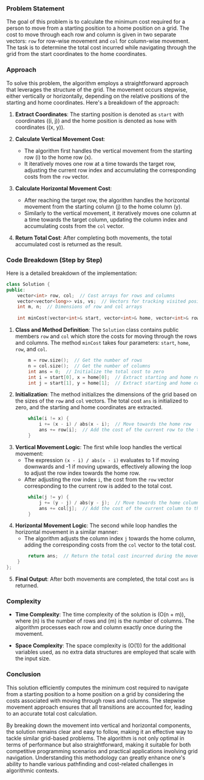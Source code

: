 ### Problem Statement

The goal of this problem is to calculate the minimum cost required for a person to move from a starting position to a home position on a grid. The cost to move through each row and column is given in two separate vectors: `row` for row-wise movement and `col` for column-wise movement. The task is to determine the total cost incurred while navigating through the grid from the start coordinates to the home coordinates.

### Approach

To solve this problem, the algorithm employs a straightforward approach that leverages the structure of the grid. The movement occurs stepwise, either vertically or horizontally, depending on the relative positions of the starting and home coordinates. Here's a breakdown of the approach:

1. **Extract Coordinates**: The starting position is denoted as `start` with coordinates \((i, j)\) and the home position is denoted as `home` with coordinates \((x, y)\).

2. **Calculate Vertical Movement Cost**: 
   - The algorithm first handles the vertical movement from the starting row \(i\) to the home row \(x\).
   - It iteratively moves one row at a time towards the target row, adjusting the current row index and accumulating the corresponding costs from the `row` vector.

3. **Calculate Horizontal Movement Cost**:
   - After reaching the target row, the algorithm handles the horizontal movement from the starting column \(j\) to the home column \(y\).
   - Similarly to the vertical movement, it iteratively moves one column at a time towards the target column, updating the column index and accumulating costs from the `col` vector.

4. **Return Total Cost**: After completing both movements, the total accumulated cost is returned as the result.

### Code Breakdown (Step by Step)

Here is a detailed breakdown of the implementation:

```cpp
class Solution {
public:
    vector<int> row, col;  // Cost arrays for rows and columns
    vector<vector<long>> vis, vs;  // Vectors for tracking visited positions (not used here)
    int m, n;  // Dimensions of row and col arrays
    
    int minCost(vector<int>& start, vector<int>& home, vector<int>& row, vector<int>& col) {
```

1. **Class and Method Definition**: The `Solution` class contains public members `row` and `col` which store the costs for moving through the rows and columns. The method `minCost` takes four parameters: `start`, `home`, `row`, and `col`.

```cpp
        m = row.size();  // Get the number of rows
        n = col.size();  // Get the number of columns
        int ans = 0;  // Initialize the total cost to zero
        int i = start[0], x = home[0];  // Extract starting and home row coordinates
        int j = start[1], y = home[1];  // Extract starting and home column coordinates
```

2. **Initialization**: The method initializes the dimensions of the grid based on the sizes of the `row` and `col` vectors. The total cost `ans` is initialized to zero, and the starting and home coordinates are extracted.

```cpp
        while(i != x) {
            i += (x - i) / abs(x - i);  // Move towards the home row
            ans += row[i];  // Add the cost of the current row to the total cost
        }
```

3. **Vertical Movement Logic**: The first while loop handles the vertical movement:
   - The expression `(x - i) / abs(x - i)` evaluates to 1 if moving downwards and -1 if moving upwards, effectively allowing the loop to adjust the row index towards the home row.
   - After adjusting the row index `i`, the cost from the `row` vector corresponding to the current row is added to the total cost.

```cpp
        while(j != y) {
            j += (y - j) / abs(y - j);  // Move towards the home column
            ans += col[j];  // Add the cost of the current column to the total cost
        }        
```

4. **Horizontal Movement Logic**: The second while loop handles the horizontal movement in a similar manner:
   - The algorithm adjusts the column index `j` towards the home column, adding the corresponding costs from the `col` vector to the total cost.

```cpp
        return ans;  // Return the total cost incurred during the movement
    }
};
```

5. **Final Output**: After both movements are completed, the total cost `ans` is returned.

### Complexity

- **Time Complexity**: The time complexity of the solution is \(O(n + m)\), where \(n\) is the number of rows and \(m\) is the number of columns. The algorithm processes each row and column exactly once during the movement.

- **Space Complexity**: The space complexity is \(O(1)\) for the additional variables used, as no extra data structures are employed that scale with the input size.

### Conclusion

This solution efficiently computes the minimum cost required to navigate from a starting position to a home position on a grid by considering the costs associated with moving through rows and columns. The stepwise movement approach ensures that all transitions are accounted for, leading to an accurate total cost calculation.

By breaking down the movement into vertical and horizontal components, the solution remains clear and easy to follow, making it an effective way to tackle similar grid-based problems. The algorithm is not only optimal in terms of performance but also straightforward, making it suitable for both competitive programming scenarios and practical applications involving grid navigation. Understanding this methodology can greatly enhance one's ability to handle various pathfinding and cost-related challenges in algorithmic contexts.